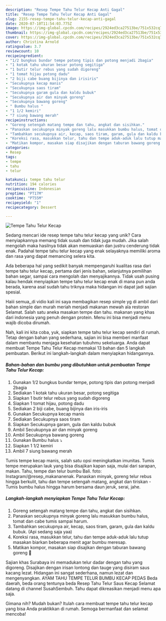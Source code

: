 ```yaml
---
description: "Resep Tempe Tahu Telur Kecap Anti Gagal"
title: "Resep Tempe Tahu Telur Kecap Anti Gagal"
slug: 2155-resep-tempe-tahu-telur-kecap-anti-gagal
date: 2020-07-10T11:54:03.775Z
image: https://img-global.cpcdn.com/recipes/2924ed3ca27513be/751x532cq70/tempe-tahu-telur-kecap-foto-resep-utama.jpg
thumbnail: https://img-global.cpcdn.com/recipes/2924ed3ca27513be/751x532cq70/tempe-tahu-telur-kecap-foto-resep-utama.jpg
cover: https://img-global.cpcdn.com/recipes/2924ed3ca27513be/751x532cq70/tempe-tahu-telur-kecap-foto-resep-utama.jpg
author: Christina Arnold
ratingvalue: 3.7
reviewcount: 10
recipeingredient:
- "1/2 bungkus bundar tempe potong tipis dan potong menjadi 2bagia"
- "1 kotak tahu ukuran besar potong segitiga"
- "1 butir telur rebus yang sudah digoreng"
- "1 tomat hijau potong dadu"
- "2 biji cabe buang bijinya dan irisiris"
- "Secukupnya kecap manis"
- "Secukupnya saos tiram"
- "Secukupnya garam gula dan kaldu bubuk"
- "Secukupnya air dan minyak goreng"
- "Secukupnya bawang goreng"
- " Bumbu halus "
- "1 1/2 kemiri"
- "7 siung bawang merah"
recipeinstructions:
- "Goreng setengah matang tempe dan tahu, angkat dan sisihkan."
- "Panaskan secukupnya minyak goreng lalu masukkan bumbu halus, tomat dan cabe tumis sampai harum."
- "Tambahkan secukupnya air, kecap, saos tiram, garam, gula dan kaldu bubuk. (Api sedang saja yaa)"
- "Koreksi rasa, masukkan telur, tahu dan tempe aduk-aduk lalu tutup masakan biarkan beberapa menit agar bumbu meresap."
- "Matikan kompor, masakan siap disajikan dengan taburan bawang goreng 🍴"
categories:
- Resep
tags:
- tempe
- tahu
- telur

katakunci: tempe tahu telur 
nutrition: 194 calories
recipecuisine: Indonesian
preptime: "PT17M"
cooktime: "PT55M"
recipeyield: "1"
recipecategory: Dessert

---
```



![Tempe Tahu Telur Kecap](https://img-global.cpcdn.com/recipes/2924ed3ca27513be/751x532cq70/tempe-tahu-telur-kecap-foto-resep-utama.jpg)

Sedang mencari ide resep tempe tahu telur kecap yang unik? Cara menyiapkannya memang tidak susah dan tidak juga mudah. Jika salah mengolah maka hasilnya tidak akan memuaskan dan justru cenderung tidak enak. Padahal tempe tahu telur kecap yang enak selayaknya memiliki aroma dan rasa yang dapat memancing selera kita.

Ada beberapa hal yang sedikit banyak mempengaruhi kualitas rasa dari tempe tahu telur kecap, pertama dari jenis bahan, selanjutnya pemilihan bahan segar, sampai cara mengolah dan menyajikannya. Tidak usah pusing kalau hendak menyiapkan tempe tahu telur kecap enak di mana pun anda berada, karena asal sudah tahu triknya maka hidangan ini dapat jadi sajian spesial.

Haiii semua,,di vidio kali ini saya membagikan resep simple yg di ambil dari bahan simple dan murah meriah menjadi makanan mewah ala restoran Selamat. Salah satu aneka masakan tempe dan tahu. makanan yang khas dari indonesia yang penuh dengan protein. Menu ini bisa menjadi menu wajib dicoba dirumah.


Nah, kali ini kita coba, yuk, siapkan tempe tahu telur kecap sendiri di rumah. Tetap dengan bahan yang sederhana, sajian ini bisa memberi manfaat dalam membantu menjaga kesehatan tubuhmu sekeluarga. Anda dapat membuat Tempe Tahu Telur Kecap memakai 13 bahan dan 5 langkah pembuatan. Berikut ini langkah-langkah dalam menyiapkan hidangannya.

<!--inarticleads1-->

##### Bahan-bahan dan bumbu yang dibutuhkan untuk pembuatan Tempe Tahu Telur Kecap:

1. Gunakan 1/2 bungkus bundar tempe, potong tipis dan potong menjadi 2bagia
1. Sediakan 1 kotak tahu ukuran besar, potong segitiga
1. Siapkan 1 butir telur rebus yang sudah digoreng
1. Siapkan 1 tomat hijau, potong dadu
1. Sediakan 2 biji cabe, buang bijinya dan iris-iris
1. Gunakan Secukupnya kecap manis
1. Sediakan Secukupnya saos tiram
1. Siapkan Secukupnya garam, gula dan kaldu bubuk
1. Ambil Secukupnya air dan minyak goreng
1. Ambil Secukupnya bawang goreng
1. Gunakan  Bumbu halus ⤵
1. Siapkan 1 1/2 kemiri
1. Ambil 7 siung bawang merah


Tumis tempe kecap manis, salah satu opsi meningkatkan imunitas. Tumis tempe merupakan lauk yang bisa disajikan kapan saja, mulai dari sarapan, makan. Tahu, tempe dan telur bumbu Bali. foto: Instagram/@resep_makananenak. Panaskan minyak, goreng telur rebus hingga berkulit, tahu dan tempe setengah matang, angkat dan tiriskan - Tumis bumbu halus hingga harum bersama daun jeruk, serai, jahe. 

<!--inarticleads2-->

##### Langkah-langkah menyiapkan Tempe Tahu Telur Kecap:

1. Goreng setengah matang tempe dan tahu, angkat dan sisihkan.
1. Panaskan secukupnya minyak goreng lalu masukkan bumbu halus, tomat dan cabe tumis sampai harum.
1. Tambahkan secukupnya air, kecap, saos tiram, garam, gula dan kaldu bubuk. (Api sedang saja yaa)
1. Koreksi rasa, masukkan telur, tahu dan tempe aduk-aduk lalu tutup masakan biarkan beberapa menit agar bumbu meresap.
1. Matikan kompor, masakan siap disajikan dengan taburan bawang goreng 🍴


Sajian khas Surabaya ini memadukan telur dadar dengan tahu yang digoreng. Disajikan dengan irisan lontong dan tauge yang disiram saus kacang lezat. Hidangan ini sangat sederhana, namun lezat dan mengenyangkan. AYAM TAHU TEMPE TELUR BUMBU KECAP PEDAS Beda daerah, beda orang tentunya beda Resep Tahu Telur Saus Kecap Selamat datang di channel SusahSembuh. Tahu dapat dikreasikan menjadi menu apa saja. 

Gimana nih? Mudah bukan? Itulah cara membuat tempe tahu telur kecap yang bisa Anda praktikkan di rumah. Semoga bermanfaat dan selamat mencoba!
